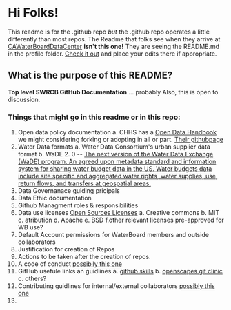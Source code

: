 # Hi Folks!

This readme is for the .github repo *but* the .github repo operates a little differently than most repos. The Readme that folks see when they arrive at [CAWaterBoardDataCenter](https://github.com/CAWaterBoardDataCenter/) **isn't this one!** They are seeing the README.md in the profile folder. [Check it out](https://github.com/CAWaterBoardDataCenter/.github/blob/main/profile/README.md) and place your edits there if appropriate.

## What is the purpose of this README?
**Top level SWRCB GitHub Documentation** ... probably
Also, this is open to discussion. 

### Things that might go in this readme or in this repo:
1. Open data policy documentation
	a. CHHS has a [Open Data Handbook](https://chhsdata.github.io/opendatahandbook/) we might considering forking or adopting in all or part.
		[Their githubpage](https://github.com/chhsdata/opendatahandbook)
2. Water Data formats
	a. Water Data Consortium's urban supplier data format
	b. WaDE 2. 0 -- [The next version of the Water Data Exchange (WaDE) program. An agreed upon metadata standard and information system for sharing water budget data in the US. Water budgets data include site specific and aggregated water rights, water supplies, use, return flows, and transfers at geospatial areas.](https://github.com/WSWCWaterDataExchange/WaDE2.0)
3. Data Governanace guiding pricipals
4. Data Ethic documentation
5. Github Managment roles & responsibilities
6. Data use licenses [Open Sources Licenses](https://opensource.org/licenses)
	a. Creative commons
	b. MIT
	c. atribution
	d. Apache
	e. BSD
	f.other relevant licenses pre-approved for WB use? 
7. Default Account permissions for WaterBoard members and outside collaborators
8. Justification for creation of Repos
9. Actions to be taken after the creation of repos.
10. A code of conduct [possibily this one](https://github.com/skills/.github/blob/main/CODE_OF_CONDUCT.md)
11. GitHub usefule links an guidlines
	a. [github skills](https://skills.github.com/)
	b. [openscapes git clinic](https://openscapes.github.io/series/core-lessons/github/github-pub.html)
	c. others?
12. Contributing guidlines for internal/external collaborators [possibly this one](https://github.com/skills/.github/blob/main/CONTRIBUTING.md)
13. 
